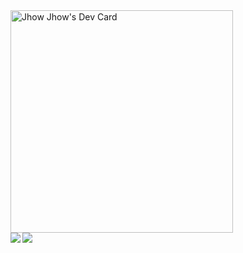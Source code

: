 <div>
<a href="https://app.daily.dev/jhonkbr"><img src="https://api.daily.dev/devcards/v2/d7RYKsXONA5fVgRIG68Dq.png?r=4im" width="356" alt="Jhow Jhow's Dev Card"/></a>
<div>
  <div>
    <img align="left" src="https://github-readme-stats.vercel.app/api?username=JhonataCandido&show_icons=true&theme=dracula&count_private=true" />
  </div>
  <div>
    <img align="center" src="https://github-readme-stats.vercel.app/api/top-langs/?username=JhonataCandido&layout=compact&theme=dracula&count_private=true" />
  </div>
</div>
</div>
